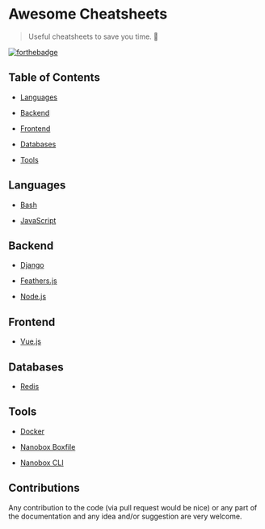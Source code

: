 # Awesome Cheatsheets

> Useful cheatsheets to save you time. 🚀

[![forthebadge](http://forthebadge.com/images/badges/as-seen-on-tv.svg)](http://forthebadge.com)


## Table of Contents

- [Languages](#languages)

- [Backend](#backend)

- [Frontend](#frontend)

- [Databases](#databases)

- [Tools](#tools)


## Languages

- [Bash](languages/bash.sh)

- [JavaScript](languages/javascript.js)


## Backend

- [Django](backend/django.py)

- [Feathers.js](backend/feathers.js)

- [Node.js](backend/node.js)


## Frontend

- [Vue.js](frontend/vue.js)


## Databases

- [Redis](databases/redis.sh)


## Tools

- [Docker](tools/docker.sh)

- [Nanobox Boxfile](tools/nanobox_boxfile.yml)

- [Nanobox CLI](tools/nanobox_cli.sh)


## Contributions

Any contribution to the code (via pull request would be nice) or any part of the documentation and any idea and/or suggestion are very welcome.

